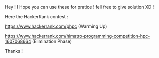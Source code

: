 Hey ! I Hope you can use these for pratice ! fell free to give solution XD !

Here the HackerRank contest :

https://www.hackerrank.com/phpc (Warming Up)

https://www.hackerrank.com/himatro-programming-competition-hpc-1607068664 (Elimination Phase)

Thanks !